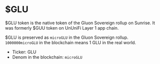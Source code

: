 # $GLU

$GLU token is the native token of the Gluon Sovereign rollup on Sunrise. It was formerly $GUU token on UnUniFi Layer 1 app chain.

$GLU is preserved as `microGLU` in the Gluon Sovereign rollup. `1000000microGLU` in the blockchain means 1 GLU in the real world.

- Ticker: GLU
- Denom in the blockchain: `microGLU`
